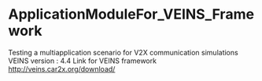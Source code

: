 # ApplicationModuleFor_VEINS_Framework
Testing a multiapplication scenario for V2X communication simulations
VEINS version : 4.4
Link for VEINS framework http://veins.car2x.org/download/
